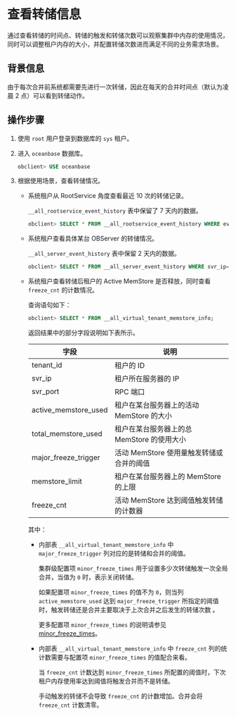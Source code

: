 查看转储信息 
===========================

通过查看转储的时间点、转储的触发和转储次数可以观察集群中内存的使用情况，同时可以调整租户内存的大小，并配置转储次数进而满足不同的业务需求场景。

背景信息 
-------------------------

由于每次合并前系统都需要先进行一次转储，因此在每天的合并时间点（默认为凌晨 2 点）可以看到转储动作。

操作步骤 
-------------------------

1. 使用 `root` 用户登录到数据库的 `sys` 租户。

   

2. 进入 `oceanbase` 数据库。

   ```sql
   obclient> USE oceanbase
   ```

   

3. 根据使用场景，查看转储情况。

   * 系统租户从 RootService 角度查看最近 10 次的转储记录。

     `__all_rootservice_event_history` 表中保留了 7 天内的数据。

     ```sql
     obclient> SELECT * FROM __all_rootservice_event_history WHERE event LIKE '%minor%' ORDER BY gmt_create DESC LIMIT 10;
     ```

     
   
   * 系统租户查看具体某台 OBServer 的转储情况。

     `__all_server_event_history` 表中保留 2 天内的数据。

     ```sql
     obclient> SELECT * FROM __all_server_event_history WHERE svr_ip='10.10.10.1' AND module IN ('freeze', 'minor_merge') ORDER BY gmt_create  DESC LIMIT 10;
     ```

     
   
   * 系统租户查看转储后租户的 Active MemStore 是否释放，同时查看 `freeze_cnt` 的计数情况。

     查询语句如下：

     ```sql
     obclient> SELECT * FROM __all_virtual_tenant_memstore_info;
     ```

     

     返回结果中的部分字段说明如下表所示。
     

     |          字段          |             说明             |
     |----------------------|----------------------------|
     | tenant_id            | 租户的 ID                     |
     | svr_ip               | 租户所在服务器的 IP                |
     | svr_port             | RPC 端口                     |
     | active_memstore_used | 租户在某台服务器上的活动 MemStore 的大小  |
     | total_memstore_used  | 租户在某台服务器上的总 MemStore 的使用大小 |
     | major_freeze_trigger | 活动 MemStore 使用量触发转储或合并的阈值  |
     | memstore_limit       | 租户在某台服务器上的 MemStore 的上限    |
     | freeze_cnt           | 活动 MemStore 达到阈值触发转储的计数器   |

     

     其中：
     * 内部表 `__all_virtual_tenant_memstore_info` 中 `major_freeze_trigger` 列对应的是转储和合并的阈值。

       集群级配置项 `minor_freeze_times` 用于设置多少次转储触发一次全局合并，当值为 `0` 时，表示关闭转储。

       如果配置项 `minor_freeze_times` 的值不为 `0`，则当列 `active_memstore_used` 达到 `major_freeze_trigger` 所指定的阈值时，触发转储还是合并主要取决于上次合并之后发生的转储次数 。

       更多配置项 `minor_freeze_times` 的说明请参见 [minor_freeze_times](/zh-CN/12.reference-guide/3.system-configuration-items/134.minor_freeze_times.md)。
       
     
     * 内部表 `__all_virtual_tenant_memstore_info` 中 `freeze_cnt` 列的统计数需要与配置项 `minor_freeze_times` 的值配合来看。

       当 `freeze_cnt` 计数达到 `minor_freeze_times` 所配置的阈值时，下次租户内存使用率达到阈值将触发合并而不是转储。

       手动触发的转储不会导致 `freeze_cnt` 的计数增加。合并会将 `freeze_cnt` 计数清零。
       
     

     
   

   




